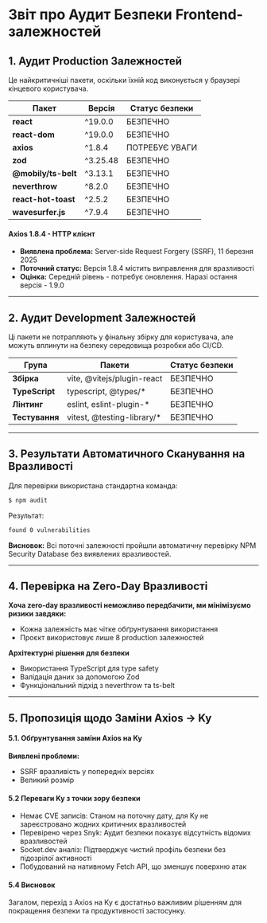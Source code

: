 # Звіт про Аудит Безпеки Frontend-залежностей

## 1. Аудит Production Залежностей

Це найкритичніші пакети, оскільки їхній код виконується у браузері кінцевого користувача.

| Пакет | Версія | Статус безпеки | 
|-------|---------|----------------|
| **react** | ^19.0.0 | БЕЗПЕЧНО |
| **react-dom** | ^19.0.0 | БЕЗПЕЧНО |
| **axios** | ^1.8.4 | ПОТРЕБУЄ УВАГИ |
| **zod** | ^3.25.48 | БЕЗПЕЧНО |
| **@mobily/ts-belt** | ^3.13.1 | БЕЗПЕЧНО |
| **neverthrow** | ^8.2.0 | БЕЗПЕЧНО |
| **react-hot-toast** | ^2.5.2 | БЕЗПЕЧНО |
| **wavesurfer.js** | ^7.9.4 | БЕЗПЕЧНО | 

#### Axios 1.8.4 - HTTP клієнт
- **Виявлена проблема:** Server-side Request Forgery (SSRF), 11 березня 2025
- **Поточний статус:** Версія 1.8.4 містить виправлення для вразливості
- **Оцінка:**  Середній рівень - потребує оновлення. Наразі остання версія - 1.9.0

---

## 2. Аудит Development Залежностей

Ці пакети не потрапляють у фінальну збірку для користувача, але можуть вплинути на безпеку середовища розробки або CI/CD.

| Група | Пакети | Статус безпеки |
|-------|---------|----------------|
| **Збірка** | vite, @vitejs/plugin-react | БЕЗПЕЧНО | 
| **TypeScript** | typescript, @types/* | БЕЗПЕЧНО | 
| **Лінтинг** | eslint, eslint-plugin-* |  БЕЗПЕЧНО | 
| **Тестування** | vitest, @testing-library/* | БЕЗПЕЧНО | 
---

## 3. Результати Автоматичного Сканування на Вразливості

Для перевірки використана стандартна команда:

```bash
$ npm audit 
```

Результат:

```bash
found 0 vulnerabilities 
```

**Висновок:** Всі поточні залежності пройшли автоматичну перевірку NPM Security Database без виявлених вразливостей.

---

## 4. Перевірка на Zero-Day Вразливості

**Хоча zero-day вразливості неможливо передбачити, ми мінімізуємо ризики завдяки:**
   - Кожна залежність має чітке обґрунтування використання
   - Проєкт використовує лише 8 production залежностей

**Архітектурні рішення для безпеки**
   - Використання TypeScript для type safety
   - Валідація даних за допомогою Zod
   - Функціональний підхід з neverthrow та ts-belt

---

## 5. Пропозиція щодо Заміни Axios → Ky

#### 5.1. Обґрунтування заміни Axios на Ky
**Виявлені проблеми:**
- SSRF вразливість у попередніх версіях
- Великий розмір

#### 5.2 Переваги Ky з точки зору безпеки
- Немає CVE записів: Станом на поточну дату, для Ky не зареєстровано жодних критичних вразливостей
- Перевірено через Snyk: Аудит безпеки показує відсутність відомих вразливостей
- Socket.dev аналіз: Підтверджує чистий профіль безпеки без підозрілої активності
- Побудований на нативному Fetch API, що зменшує поверхню атак

#### 5.4 Висновок

Загалом, перехід з Axios на Ky є достатньо важливим рішенням для покращення безпеки та продуктивності застосунку.